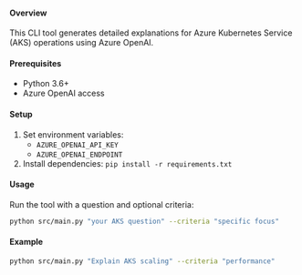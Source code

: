 #### Overview
This CLI tool generates detailed explanations for Azure Kubernetes Service (AKS) operations using Azure OpenAI.

#### Prerequisites
- Python 3.6+
- Azure OpenAI access

#### Setup
1. Set environment variables:
   - `AZURE_OPENAI_API_KEY`
   - `AZURE_OPENAI_ENDPOINT`
2. Install dependencies: `pip install -r requirements.txt`

#### Usage
Run the tool with a question and optional criteria:
```bash
python src/main.py "your AKS question" --criteria "specific focus"
```

#### Example
```bash
python src/main.py "Explain AKS scaling" --criteria "performance"
```